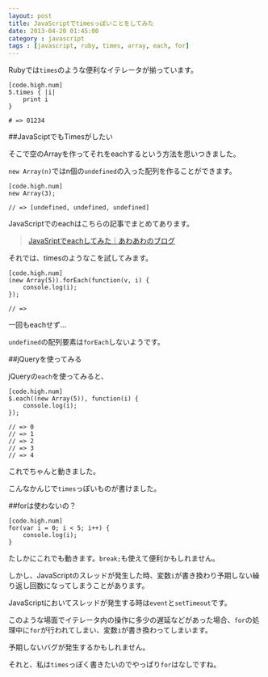 ```yaml
---
layout: post
title: JavaScriptでtimesっぽいことをしてみた
date: 2013-04-20 01:45:00
category : javascript
tags : [javascript, ruby, times, array, each, for]
---
```


Rubyでは`times`のような便利なイテレータが揃っています。

	[code.high.num]
	5.times { |i|
		print i
	}
	
	# => 01234

##JavaSciptでもTimesがしたい

そこで空のArrayを作ってそれをeachするという方法を思いつきました。

`new Array(n)`ではn個の`undefined`の入った配列を作ることができます。

	[code.high.num]
	new Array(3);
	
	// => [undefined, undefined, undefined]

JavaScriptでのeachはこちらの記事でまとめてあります。

> [JavaSriptでeachしてみた｜あわあわのブログ](http://pnlybubbles.github.io/javascript/2013-02-15/javascript-jquery-each/ "JavaSriptでeachしてみた｜あわあわのブログ")

それでは、timesのようなこを試してみます。

	[code.high.num]
	(new Array(5)).forEach(function(v, i) {
		console.log(i);
	});
	
	// =>

一回もeachせず...

`undefined`の配列要素は`forEach`しないようです。

##jQueryを使ってみる

jQueryの`each`を使ってみると、

	[code.high.num]
	$.each((new Array(5)), function(i) {
		console.log(i);
	});
	
	// => 0
	// => 1
	// => 2
	// => 3
	// => 4

これでちゃんと動きました。

こんなかんじで`times`っぽいものが書けました。

##forは使わないの？

	[code.high.num]
	for(var i = 0; i < 5; i++) {
		console.log(i);
	}

たしかにこれでも動きます。`break;`も使えて便利かもしれません。

しかし、JavaScriptのスレッドが発生した時、変数`i`が書き換わり予期しない繰り返し回数になってしまうことがあります。

JavaScriptにおいてスレッドが発生する時は`event`と`setTimeout`です。

このような場面でイテレータ内の操作に多少の遅延などがあった場合、`for`の処理中に`for`が行われてしまい、変数`i`が書き換わってしまいます。

予期しないバグが発生するかもしれません。

それと、私は`times`っぽく書きたいのでやっぱり`for`はなしですね。
